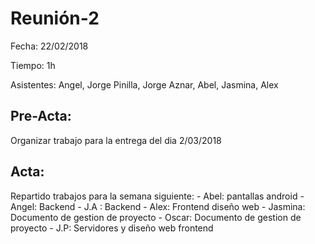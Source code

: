 # Reunión-2

Fecha: 22/02/2018

Tiempo: 1h

Asistentes: Angel, Jorge Pinilla, Jorge Aznar, Abel, Jasmina, Alex

## Pre-Acta:

Organizar trabajo para la entrega del dia 2/03/2018

## Acta:

Repartido trabajos para la semana siguiente:
	- Abel: pantallas android
	- Angel: Backend
	- J.A : Backend
	- Alex: Frontend diseño web
	- Jasmina: Documento de gestion de proyecto
	- Oscar: Documento de gestion de proyecto
	- J.P: Servidores y diseño web frontend